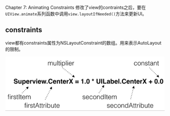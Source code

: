 Chapter 7: Animating Constraints
修改了view的contraints之后，要在 `UIView.animate`系列函数中调用`view.layoutIfNeeded()`方法来更新UI。


## constraints
view都有constraints属性为NSLayoutConstraint的数组。用来表示AutoLayout的限制。

![](./images/autolayout_formula.png)